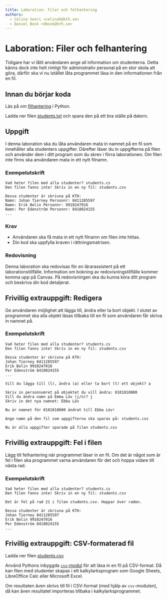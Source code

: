 ```yaml
---
title: Laboration: Filer och felhantering
authors:
  - Celina Soori <celinah@kth.se>
  - Daniel Bosk <dbosk@kth.se>
---
```

# Laboration: Filer och felhantering

Tidigare har vi låtit användaren ange all information om studenterna. Detta
känns dock inte helt rimligt för administrativ personal på en stor skola att 
göra, därför ska vi nu istället låta programmet läsa in den informationen från 
en fil. 

## Innan du börjar koda

Läs på om [filhantering][filhantering] i Python.

Ladda ner filen [students.txt](https://github.com/dbosk/intropy/files/9403483/students.txt)
och spara den på ett bra ställe på datorn. 

[filhantering]: https://docs.python.org/3/tutorial/inputoutput.html#reading-and-writing-files

## Uppgift

I denna laboration ska du låta användaren mata in namnet på en fil som 
innehåller alla studenters uppgifter. Därefter läser du in uppgifterna på filen 
och använder dem i ditt program som du skrev i förra laborationen. Om filen 
inte finns ska användaren mata in ett nytt filnamn.

### Exempelutskrift

```
Vad heter filen med alla studenter? students.cs
Den filen fanns inte! Skriv in en ny fil: students.csv

Dessa studenter är skrivna på KTH:
Namn: Johan Tierney Personnr: 8411285597
Namn: Erik Bolin Personnr: 9910247016
Namn: Per Edenström Personnr: 8410024155
...
```

### Krav
* Användaren ska få mata in ett nytt filnamn om filen inte hittas.
* Din kod ska uppfylla kraven i rättningsmatrisen.

### Redovisning

Denna laboration ska redovisas för en lärarassistent på ett laborationstillfälle. 
Information om bokning av redovisningstillfälle kommer komma upp på Canvas. 
På redovisningen ska du kunna köra ditt program och beskriva din kod detaljerat.

## Frivillig extrauppgift: Redigera

Ge användaren möjlighet att lägga till, ändra eller ta bort objekt. 
I slutet av programmet ska alla objekt läsas tillbaka till en fil som 
användaren får skriva in namnet på.

### Exempelutskrift

```
Vad heter filen med alla studenter? students.cs
Den filen fanns inte! Skriv in en ny fil: students.csv

Dessa studenter är skrivna på KTH:
Johan Tierney 8411285597
Erik Bolin 9910247016
Per Edenström 8410024155
...

Vill du lägga till (l), ändra (a) eller ta bort (t) ett objekt? a

Skriv in personnumret på objektet du vill ändra: 0101010000
Vill du ändra namn på Emma Löv (j/n)? j
Skriv in det nya namnet: Ebba Löv

Nu är namnet för 0101010000 ändrat till Ebba Löv!

Ange namn på den fil som uppgifterna ska sparas på: students.csv

Nu är alla uppgifter sparade på filen students.csv
```

## Frivillig extrauppgift: Fel i filen

Lägg till felhantering när programmet läser in en fil. Om det
är något som är fel i filen ska programmet varna användaren för det
och hoppa vidare till nästa rad.

### Exempelutskrift

```
Vad heter filen med alla studenter? students.cs
Den filen fanns inte! Skriv in en ny fil: students.csv

Det är fel på rad 21 i filen students.csv. Hoppar över raden. 

Dessa studenter är skrivna på KTH:
Johan Tierney 8411285597
Erik Bolin 9910247016
Per Edenström 8410024155
...
```

## Frivillig extrauppgift: CSV-formaterad fil

Ladda ner filen [students.csv](https://github.com/dbosk/intropy/files/9403241/students.csv)

Använd Pythons inbyggda [`csv`-modul][csv] för att läsa in en fil på 
CSV-format. Då kan filen med studenter skapas i ett kalkylarksprogram som 
Google Sheets, LibreOffice Calc eller Microsoft Excel.

[csv]: https://docs.python.org/3/library/csv.html

Om resultaten även skrivs till fil i CSV-format (med hjälp av `csv`-modulen), 
då kan även resultatet importeras tillbaka i kalkylarksprogrammet.
